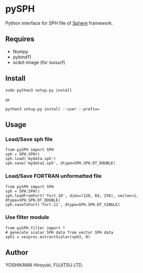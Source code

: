 # pySPH
Python interface for SPH file of [Sphere](http://vcad-hpsv.riken.jp/jp/release_software/V-Sphere) framework.

## Requires
- Numpy
- pybind11
- scikit-image (for isosurf)

## Install
```
sudo python3 setup.py install
```
or
```
python3 setup.py install --user --prefix=
```

## Usage

### Load/Save sph file
```
from pySPH import SPH
sph = SPH.SPH()
sph.load('mydata.sph')
sph.save('mydata2.sph', dtype=SPH.SPH.DT_DOUBLE)
```

### Load/Save FORTRAN unformatted file
```
from pySPH import SPH
sph = SPH.SPH()
sph.loadFromFort('fort.10', dims=(128, 64, 256), veclen=1, dtype=SPH.SPH.DT_DOUBLE)
sph.saveToFort('fort.11', dtype=SPH.SPH.DT_SINGLE)
```

### Use filter module
```
from pySPH.filter import *
# generate scalar SPH data from vector SPH data
sph1 = vecproc.extractScalar(sph3, 0)
```

## Author
YOSHIKAWA Hiroyuki, FUJITSU LTD.

